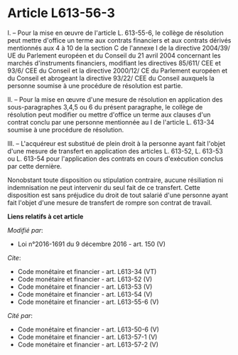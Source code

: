 # Article L613-56-3

I. – Pour la mise en œuvre de l'article L. 613-55-6, le collège de résolution peut mettre d'office un terme aux contrats
financiers et aux contrats dérivés mentionnés aux 4 à 10 de la section C de l'annexe I de la directive 2004/39/ UE du
Parlement européen et du Conseil du 21 avril 2004 concernant les marchés d'instruments financiers, modifiant les directives
85/611/ CEE et 93/6/ CEE du Conseil et la directive 2000/12/ CE du Parlement européen et du Conseil et abrogeant la directive
93/22/ CEE du Conseil auxquels la personne soumise à une procédure de résolution est partie. 

II. – Pour la mise en œuvre d'une mesure de résolution en application des sous-paragraphes 3,4,5 ou 6 du présent paragraphe,
le collège de résolution peut modifier ou mettre d'office un terme aux clauses d'un contrat conclu par une personne
mentionnée au I de l'article L. 613-34 soumise à une procédure de résolution. 

III. – L'acquéreur est substitué de plein droit à la personne ayant fait l'objet d'une mesure de transfert en application des
articles L. 613-52, L. 613-53 ou L. 613-54 pour l'application des contrats en cours d'exécution conclus par cette dernière. 

Nonobstant toute disposition ou stipulation contraire, aucune résiliation ni indemnisation ne peut intervenir du seul fait de
ce transfert. Cette disposition est sans préjudice du droit de tout salarié d'une personne ayant fait l'objet d'une mesure de
transfert de rompre son contrat de travail.

**Liens relatifs à cet article**

_Modifié par_:

  - Loi n°2016-1691 du 9 décembre 2016 - art. 150 (V)

_Cite_:

  - Code monétaire et financier - art. L613-34 (VT)
  - Code monétaire et financier - art. L613-52 (V)
  - Code monétaire et financier - art. L613-53 (V)
  - Code monétaire et financier - art. L613-54 (V)
  - Code monétaire et financier - art. L613-55-6 (V)

_Cité par_:

  - Code monétaire et financier - art. L613-50-6 (V)
  - Code monétaire et financier - art. L613-57-1 (V)
  - Code monétaire et financier - art. L613-57-2 (V)
